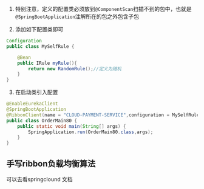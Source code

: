 1. 特别注意，定义的配置类必须放到`@ComponentScan`扫描不到的包中，也就是`@SpringBootApplication`注解所在的包之外包含子包

2. 添加如下配置类即可

```java
Configuration
public class MySelfRule {

    @Bean
    public IRule myRule(){
        return new RandomRule();//定义为随机
    }
}
```

   3. 在启动类引入配置

```java
@EnableEurekaClient
@SpringBootApplication
@RibbonClient(name = "CLOUD-PAYMENT-SERVICE",configuration = MySelfRule.class)
public class OrderMain80 {
    public static void main(String[] args) {
        SpringApplication.run(OrderMain80.class,args);
    }
}

```

      

## 手写ribbon负载均衡算法

可以去看springclound 文档